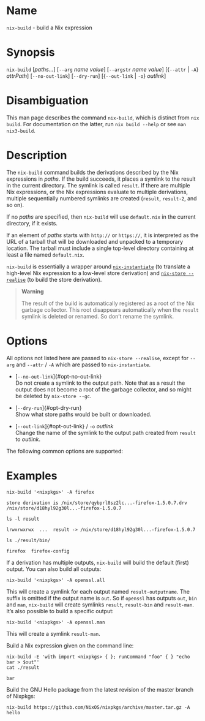 # Name

`nix-build` - build a Nix expression

# Synopsis

`nix-build` [*paths…*]
  [`--arg` *name* *value*]
  [`--argstr` *name* *value*]
  [{`--attr` | `-A`} *attrPath*]
  [`--no-out-link`]
  [`--dry-run`]
  [{`--out-link` | `-o`} *outlink*]

# Disambiguation

This man page describes the command `nix-build`, which is distinct from `nix
build`. For documentation on the latter, run `nix build --help` or see `man
nix3-build`.

# Description

The `nix-build` command builds the derivations described by the Nix
expressions in *paths*. If the build succeeds, it places a symlink to
the result in the current directory. The symlink is called `result`. If
there are multiple Nix expressions, or the Nix expressions evaluate to
multiple derivations, multiple sequentially numbered symlinks are
created (`result`, `result-2`, and so on).

If no *paths* are specified, then `nix-build` will use `default.nix` in
the current directory, if it exists.

If an element of *paths* starts with `http://` or `https://`, it is
interpreted as the URL of a tarball that will be downloaded and unpacked
to a temporary location. The tarball must include a single top-level
directory containing at least a file named `default.nix`.

`nix-build` is essentially a wrapper around
[`nix-instantiate`](nix-instantiate.md) (to translate a high-level Nix
expression to a low-level store derivation) and [`nix-store
--realise`](nix-store.md#operation---realise) (to build the store
derivation).

> **Warning**
>
> The result of the build is automatically registered as a root of the
> Nix garbage collector. This root disappears automatically when the
> `result` symlink is deleted or renamed. So don’t rename the symlink.

# Options

All options not listed here are passed to `nix-store
--realise`, except for `--arg` and `--attr` / `-A` which are passed to
`nix-instantiate`.

  - [`--no-out-link`]{#opt-no-out-link}\
    Do not create a symlink to the output path. Note that as a result
    the output does not become a root of the garbage collector, and so
    might be deleted by `nix-store
                    --gc`.

  - [`--dry-run`]{#opt-dry-run}\
    Show what store paths would be built or downloaded.

  - [`--out-link`]{#opt-out-link} / `-o` *outlink*\
    Change the name of the symlink to the output path created from
    `result` to *outlink*.

The following common options are supported:

# Examples

```console
nix-build '<nixpkgs>' -A firefox
```

    store derivation is /nix/store/qybprl8sz2lc...-firefox-1.5.0.7.drv
    /nix/store/d18hyl92g30l...-firefox-1.5.0.7

```console
ls -l result
```

    lrwxrwxrwx  ...  result -> /nix/store/d18hyl92g30l...-firefox-1.5.0.7

```console
ls ./result/bin/
```

    firefox  firefox-config

If a derivation has multiple outputs, `nix-build` will build the default
(first) output. You can also build all outputs:

```console
nix-build '<nixpkgs>' -A openssl.all
```

This will create a symlink for each output named `result-outputname`.
The suffix is omitted if the output name is `out`. So if `openssl` has
outputs `out`, `bin` and `man`, `nix-build` will create symlinks
`result`, `result-bin` and `result-man`. It’s also possible to build a
specific output:

```console
nix-build '<nixpkgs>' -A openssl.man
```

This will create a symlink `result-man`.

Build a Nix expression given on the command line:

```console
nix-build -E 'with import <nixpkgs> { }; runCommand "foo" { } "echo bar > $out"'
cat ./result
```

    bar

Build the GNU Hello package from the latest revision of the master
branch of Nixpkgs:

```console
nix-build https://github.com/NixOS/nixpkgs/archive/master.tar.gz -A hello
```
